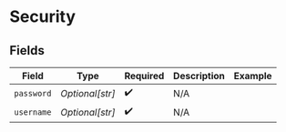 # Security


## Fields

| Field              | Type               | Required           | Description        | Example            |
| ------------------ | ------------------ | ------------------ | ------------------ | ------------------ |
| `password`         | *Optional[str]*    | :heavy_check_mark: | N/A                |                    |
| `username`         | *Optional[str]*    | :heavy_check_mark: | N/A                |                    |